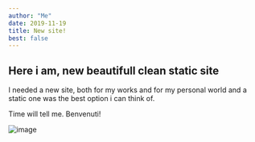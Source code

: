 ```yaml
---
author: "Me"
date: 2019-11-19
title: New site!
best: false
---
```


## Here i am, new beautifull clean static site

I needed a new site, both for my works and for my personal world and a static one was the best option i can think of. 

Time will tell me. Benvenuti!

![image](/img/relaxing_x4_by_1eni1-dblwkfi.gif)

